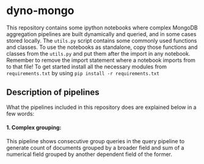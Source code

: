 # dyno-mongo

This repository contains some ipython notebooks where complex MongoDB aggregation pipelines are built dynamically and queried, and in some cases stored locally. The `utils.py` script contains some commonly used functions and classes. To use the notebooks as standalone, copy those functions and classes from the `utils.py` and put them after the import in any notebook. Remember to remove the import statement where a notebook imports from to that file! To get started install all the necessary modules from `requirements.txt` by using `pip install -r requirements.txt`

## Description of pipelines

What the pipelines included in this repository does are explained below in a few words:

#### 1. Complex grouping:

This pipeline shows consecutive group queries in the query pipeline to generate count of documents grouped by a broader field and sum of a numerical field grouped by another dependent field of the former.

